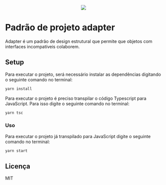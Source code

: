 <p align="center">
  <img src="https://refactoring.guru/images/patterns/cards/adapter-mini.png"/>
<p/>

# Padrão de projeto adapter

Adapter é um padrão de design estrutural que permite que objetos com interfaces incompatíveis colaborem.

## Setup

Para executar o projeto, será necessário instalar as dependências digitando o seguinte comando no terminal:

```bash
yarn install
```

Para executar o projeto é preciso transpilar o código Typescript para JavaScript. Para isso digite o seguinte comando no terminal:

```bash
yarn tsc
```

### Uso

Para executar o projeto já transpilado para JavaScript digite o seguinte comando no terminal:

```bash
yarn start
```

## Licença

MIT

